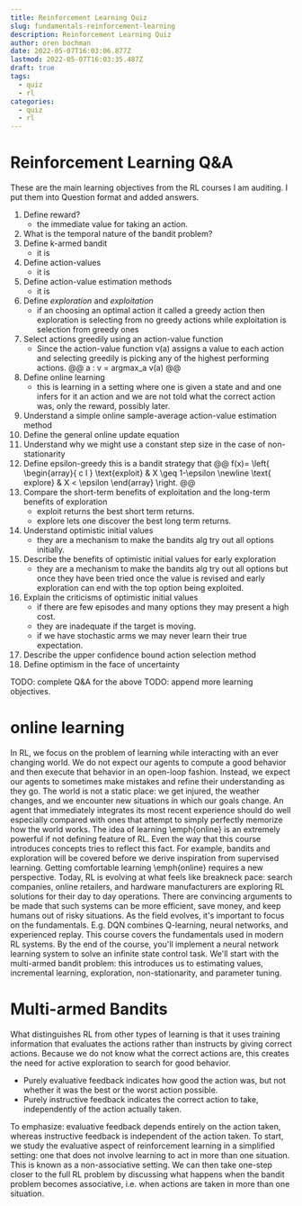 ```yaml
---
title: Reinforcement Learning Quiz
slug: fundamentals-reinforcement-learning
description: Reinforcement Learning Quiz
author: oren bochman
date: 2022-05-07T16:03:06.877Z
lastmod: 2022-05-07T16:03:35.487Z
draft: true
tags:
  - quiz
  - rl
categories:
  - quiz
  - rl
---
```


# Reinforcement Learning Q&A

These are the main learning objectives from the RL courses I am auditing. I put them into Question format and added answers.
 
1. Define reward?
    - the immediate value for taking an action.
1. What is the temporal nature of the bandit problem?
1. Define k-armed bandit
    - it is 
1. Define action-values
    - it is 
1. Define action-value estimation methods
    - it is 
1. Define *exploration* and *exploitation*
    - if an choosing an optimal action it called a greedy action then exploration is selecting from no greedy actions while exploitation is selection from greedy ones
1. Select actions greedily using an action-value function
    - Since the action-value function v(a) assigns a value to each action and selecting greedily is picking any of the highest performing actions.
    @@ a : v = argmax_a v(a) @@
1. Define online learning
    - this is learning in a setting where one is given a state and and one infers for it an action and we are not told what the correct action was, only the reward, possibly later.
1. Understand a simple online sample-average action-value estimation method
1. Define the general online update equation
1. Understand why we might use a constant step size in the case of non-stationarity
1. Define epsilon-greedy
    this is a bandit strategy that
@@ 
    f(x)= \left\{ 
        \begin{array}{ c l }
         \text{exploit} & X \geq 1-\epsilon   \newline
         \text{ explore}  & X < \epsilon
        \end{array}
   \right.
 @@
1. Compare the short-term benefits of exploitation and the long-term benefits of exploration
    - exploit returns the best short term returns.
    - explore lets one discover the best long term returns.
1. Understand optimistic initial values
    - they are a mechanism to make the bandits alg try out all options initially.
1. Describe the benefits of optimistic initial values for early exploration
    - they are a mechanism to make the bandits alg try out all options but once they have been tried once the value is revised and early exploration can end with the top option being exploited. 
1. Explain the criticisms of optimistic initial values
    - if there are few episodes and many options they may present a high cost.
    - they are inadequate if the target is moving.
    - if we have stochastic arms we may never learn their true expectation.
1. Describe the upper confidence bound action selection method
1. Define optimism in the face of uncertainty

TODO: complete Q&A for the above
TODO: append more learning objectives.




# online learning 
In RL, we focus on the problem of learning while interacting with an ever changing world. We do not expect our agents to compute a good behavior and then execute that behavior in an open-loop fashion. Instead, we expect our agents to sometimes make mistakes and refine their understanding as they go. The world is not a static place: we get injured, the weather changes, and we encounter new situations in which our goals change.  An agent that immediately integrates its most recent experience should do well especially compared with ones that attempt to simply perfectly memorize how the world works.
The idea of learning \emph{online} is an extremely powerful if not defining feature of RL. Even the way that this course introduces concepts tries to reflect this fact. For example, bandits and exploration will be covered before we derive inspiration from supervised learning. Getting comfortable learning \emph{online} requires a new perspective. Today, RL is evolving at what feels like breakneck pace: search companies, online retailers, and hardware manufacturers are exploring RL solutions for their day to day operations. There are convincing arguments to be made that such systems can be more efficient, save money, and keep humans out of risky situations. As the field evolves, it's important to focus on the fundamentals. E.g. DQN combines Q-learning, neural networks, and experienced replay. This course covers the fundamentals used in modern RL systems. By the end of the course, you'll implement a neural network learning system to solve an infinite state control task. We'll start with the multi-armed bandit problem: this introduces us to estimating values, incremental learning, exploration, non-stationarity, and parameter tuning.

# Multi-armed Bandits

What distinguishes RL from other types of learning is that it uses training information that evaluates the actions rather than instructs by giving correct actions. Because we do not know what the correct actions are, this creates the need for active exploration to search for good behavior.
- Purely evaluative feedback indicates how good the action was, but not   whether it was the best or the worst action possible.
- Purely instructive feedback indicates the correct action to take, independently of the action actually taken.

To emphasize: evaluative feedback depends entirely on the action taken, whereas instructive feedback is independent of the action taken.
To start, we study the evaluative aspect of reinforcement learning in a simplified setting: one that does not involve learning to act in more than one situation. This is known as a non-associative setting. We can then take one-step closer to the full RL problem by discussing what happens when the bandit problem becomes associative, i.e. when actions are taken in more than one situation.

